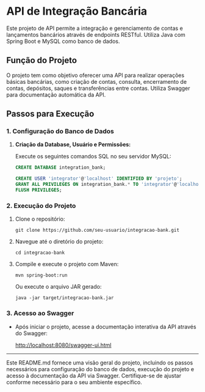 # API de Integração Bancária

Este projeto de API permite a integração e gerenciamento de contas e lançamentos bancários através de endpoints RESTful. Utiliza Java com Spring Boot e MySQL como banco de dados.

## Função do Projeto

O projeto tem como objetivo oferecer uma API para realizar operações básicas bancárias, como criação de contas, consulta, encerramento de contas, depósitos, saques e transferências entre contas. Utiliza Swagger para documentação automática da API.

## Passos para Execução

### 1. Configuração do Banco de Dados

1. **Criação da Database, Usuário e Permissões:**

   Execute os seguintes comandos SQL no seu servidor MySQL:

   ```sql
   CREATE DATABASE integration_bank;

   CREATE USER 'integrator'@'localhost' IDENTIFIED BY 'projeto';
   GRANT ALL PRIVILEGES ON integration_bank.* TO 'integrator'@'localhost';
   FLUSH PRIVILEGES;
   ```

### 2. Execução do Projeto

1. Clone o repositório:

   ```
   git clone https://github.com/seu-usuario/integracao-bank.git
   ```

2. Navegue até o diretório do projeto:

   ```
   cd integracao-bank
   ```

3. Compile e execute o projeto com Maven:

   ```
   mvn spring-boot:run
   ```

   Ou execute o arquivo JAR gerado:

   ```
   java -jar target/integracao-bank.jar
   ```

### 3. Acesso ao Swagger

- Após iniciar o projeto, acesse a documentação interativa da API através do Swagger:

  [http://localhost:8080/swagger-ui.html](http://localhost:8080/swagger-ui.html)

---

Este README.md fornece uma visão geral do projeto, incluindo os passos necessários para configuração do banco de dados, execução do projeto e acesso à documentação da API via Swagger. Certifique-se de ajustar conforme necessário para o seu ambiente específico.
